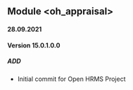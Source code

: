 ## Module <oh_appraisal>

#### 28.09.2021
#### Version 15.0.1.0.0
##### ADD
- Initial commit for Open HRMS Project
